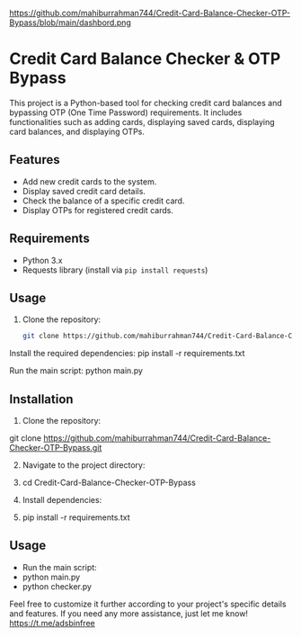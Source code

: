 



https://github.com/mahiburrahman744/Credit-Card-Balance-Checker-OTP-Bypass/blob/main/dashbord.png

# Credit Card Balance Checker & OTP Bypass

This project is a Python-based tool for checking credit card balances and bypassing OTP (One Time Password) requirements. 
It includes functionalities such as adding cards, displaying saved cards, displaying card balances, and displaying OTPs.

## Features

- Add new credit cards to the system.
- Display saved credit card details.
- Check the balance of a specific credit card.
- Display OTPs for registered credit cards.

## Requirements

- Python 3.x
- Requests library (install via `pip install requests`)

## Usage

1. Clone the repository:

   ```bash
   git clone https://github.com/mahiburrahman744/Credit-Card-Balance-Checker-OTP-Bypass.git

Install the required dependencies:
pip install -r requirements.txt

Run the main script:
python main.py



## Installation
1. Clone the repository:

git clone https://github.com/mahiburrahman744/Credit-Card-Balance-Checker-OTP-Bypass.git

2. Navigate to the project directory:
3. cd Credit-Card-Balance-Checker-OTP-Bypass

4. Install dependencies:
5. pip install -r requirements.txt


## Usage
- Run the main script:
- python main.py
- python checker.py


Feel free to customize it further according to your project's specific details and features. 
If you need any more assistance, just let me know! https://t.me/adsbinfree
